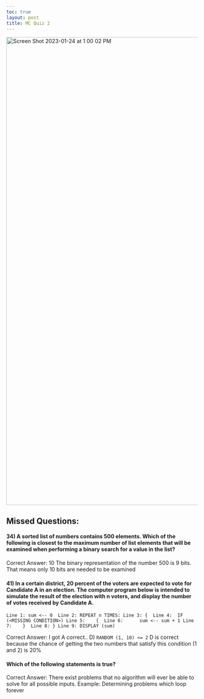 ```yaml
---
toc: true
layout: post
title: MC Quiz 2
---
```


<img width="1234" alt="Screen Shot 2023-01-24 at 1 00 02 PM" src="https://user-images.githubusercontent.com/111466888/214412567-7ed5726a-cc5f-41a9-8d58-c6c7e76ef01a.png">

## Missed Questions: 

#### 34) A sorted list of numbers contains 500 elements. Which of the following is closest to the maximum number of list elements that will be examined when performing a binary search for a value in the list?

Correct Answer: 10 
The binary representation of the number 500 is 9 bits. That means only 10 bits are needed to be examined

#### 41) In a certain district, 20 percent of the voters are expected to vote for Candidate A in an election. The computer program below is intended to simulate the result of the election with n voters, and display the number of votes received by Candidate A.

`Line 1: sum <-- 0 
 Line 2: REPEAT n TIMES:
 Line 3: { 
 Line 4:  IF (<MISSING CONDITION>)
 Line 5:    { 
 Line 6:      sum <-- sum + 1
 Line 7:    } 
 Line 8: }
 Line 9: DISPLAY (sum)` 
 
 Correct Answer: I got A correct.. D) `RANDOM (1, 10) <= 2` 
 D is correct because the chance of getting the two numbers that satisfy this condition (1 and 2) is 20%
 
 #### Which of the following statements is true?
 
 Correct Answer: There exist problems that no algorithm will ever be able to solve for all possible inputs.
 Example: Determining problems which loop forever 
 


